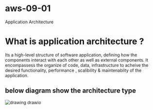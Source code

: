 # aws-09-01
Application Architecture

# What is application architecture ? 
Its a high-level structure of software application, defining how the components interact with each other as well as external components. It encompassess the organize of code, data, infrastructure to acheive the desired functionality, performance , scalibility & maintenablity of the application. 

## below diagram show the architecture type 
![drawing drawio](https://github.com/abhiramdas99/aws-09-01/assets/62290469/f98ad541-a417-4c98-a7fb-643515480f46)

